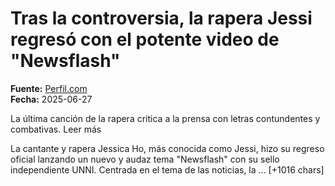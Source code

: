 # Tras la controversia, la rapera Jessi regresó con el potente video de "Newsflash"

**Fuente:** [Perfil.com](https://exitoina.perfil.com/noticias/musica/tras-la-controversia-la-rapera-jessi-regreso-con-el-potente-video-de-newsflash.phtml)  
**Fecha:** 2025-06-27

La última canción de la rapera critica a la prensa con letras contundentes y combativas. Leer más

La cantante y rapera Jessica Ho, más conocida como Jessi, hizo su regreso oficial lanzando un nuevo y audaz tema "Newsflash" con su sello independiente UNNI.
Centrada en el tema de las noticias, la … [+1016 chars]
